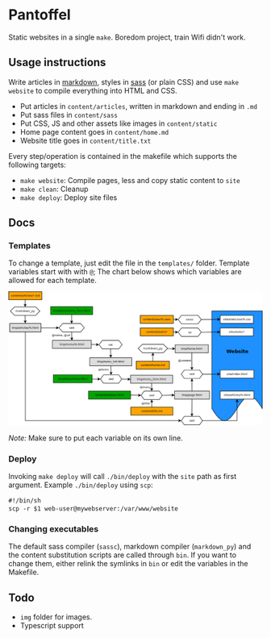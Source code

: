 # Pantoffel

Static websites in a single `make`.
Boredom project, train Wifi didn't work.

## Usage instructions

Write articles in [markdown](https://daringfireball.net/projects/markdown/), styles in [sass](http://sass-lang.com/) (or plain CSS) and use `make website` to compile everything into HTML and CSS.

- Put articles in `content/articles`, written in markdown and ending in `.md`
- Put sass files in `content/sass`
- Put CSS, JS and other assets like images in `content/static`
- Home page content goes in `content/home.md`
- Website title goes in `content/title.txt`

Every step/operation is contained in the makefile which supports the following targets:

- `make website`: Compile pages, less and copy static content to `site`
- `make clean`: Cleanup
- `make deploy`: Deploy site files

## Docs

### Templates

To change a template, just edit the file in the `templates/` folder.
Template variables start with with `@`; The chart below shows which variables are allowed for each template.

![flowchart](docs/flowchart.png)

_Note:_ Make sure to put each variable on its own line.

### Deploy 

Invoking `make deploy` will call `./bin/deploy` with the `site` path as first argument. 
Example `./bin/deploy` using `scp`:

~~~
#!/bin/sh
scp -r $1 web-user@mywebserver:/var/www/website
~~~

### Changing executables

The default sass compiler (`sassc`), markdown compiler (`markdown_py`) and the content substitution scripts are called through `bin`.
If you want to change them, either relink the symlinks in `bin` or edit the variables in the Makefile.

## Todo

- `img` folder for images.
- Typescript support
